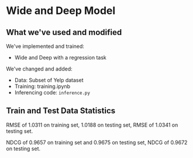 #	Wide and Deep Model

## What we've used and modified
We've implemented and trained: 
- Wide and Deep with a regression task

We've changed and added:
- Data: Subset of Yelp dataset
- Training: training.ipynb
- Inferencing code: `inference.py`

## Train and Test Data Statistics

RMSE of 1.0311 on training set, 1.0188 on testing set, RMSE of 1.0341 on testing set. 

NDCG of 0.9657 on training set and 0.9675 on testing set, NDCG of 0.9672 on testing set. 
